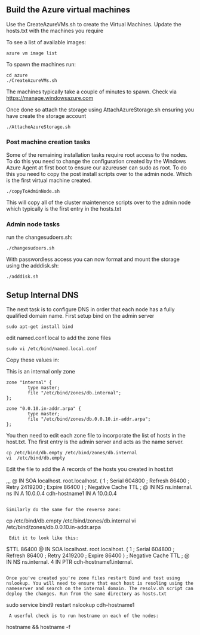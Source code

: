 ## Build the Azure virtual machines
Use the CreateAzureVMs.sh to create the Virtual Machines. Update the hosts.txt with the machines you require

To see a list of available images:

```
azure vm image list
```

To spawn the machines run:

```
cd azure
./CreateAzureVMs.sh
``` 

The machines typically take a couple of minutes to spawn. Check via https://manage.windowsazure.com

Once done so attach the storage using AttachAzureStorage.sh ensuring you have create the storage account

```
./AttacheAzureStorage.sh
``` 

### Post machine creation tasks
Some of the remaining installation tasks require root access to the nodes. To do this you need to change the configuration created by the Windows Azure Agent at first boot to ensure our azureuser can sudo as root. To do this you need to copy the post install scripts over to the admin node. Which is the first virtual machine created.

```
./copyToAdminNode.sh
``` 

This will copy all of the cluster maintenence scripts over to the admin node which typically is the first entry in the hosts.txt


### Admin node tasks
run the changesudoers.sh:

```
./changesudoers.sh
``` 

With passwordless access you can now format and mount the storage using the adddisk.sh:

```
./adddisk.sh
``` 

## Setup Internal DNS
The next task is to configure DNS in order that each node has a fully qualified domain name. First setup bind on the admin server

```
sudo apt-get install bind
```

edit named.conf.local to add the zone files

```
sudo vi /etc/bind/named.local.conf
```

Copy these values in:

This is an internal only zone

```
zone "internal" {
        type master;
        file "/etc/bind/zones/db.internal";
};

zone "0.0.10.in-addr.arpa" {
        type master;
        file "/etc/bind/zones/db.0.0.10.in-addr.arpa";
};
```

You then need to edit each zone file to incorporate the list of hosts in the host.txt. The first entry is the admin server and acts as the name server.

```
cp /etc/bind/db.empty /etc/bind/zones/db.internal
vi  /etc/bind/db.empty 
```

Edit the file to add the A records of the hosts you created in host.txt

,,,
@       IN      SOA     localhost. root.localhost. (
                              1         ; Serial
                         604800         ; Refresh
                          86400         ; Retry
                        2419200         ; Expire
                          86400 )       ; Negative Cache TTL
;
@       IN      NS      ns.internal.
ns      IN      A       10.0.0.4
cdh-hostname1   IN      A       10.0.0.4
```

Similarly do the same for the reverse zone:

```
cp /etc/bind/db.empty /etc/bind/zones/db.internal
vi  /etc/bind/zones/db.0.0.10.in-addr.arpa
```
 Edit it to look like this:

```
 $TTL    86400
@       IN      SOA     localhost. root.localhost. (
                              1         ; Serial
                         604800         ; Refresh
                          86400         ; Retry
                        2419200         ; Expire
                          86400 )       ; Negative Cache TTL
;
@       IN      NS      ns.internal.
4   IN      PTR     cdh-hostname1.internal.
```

Once you've created you're zone files restart Bind and test using nslookup. You will need to ensure that each host is resoling using the nameserver and search on the internal domain. The resolv.sh script can deploy the changes. Run from the same directory as hosts.txt

```
sudo service bind9 restart
nslookup cdh-hostname1
```
 A userful check is to run hostname on each of the nodes:

```
hostname && hostname -f
```
